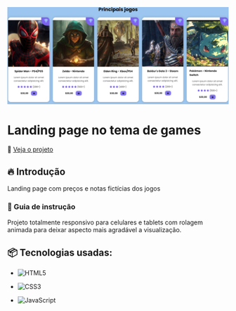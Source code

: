 
![Logo do projeto](https://raw.githubusercontent.com/LandGabriel/landing-page/main/imagens/project-landing.png)

# Landing page no tema de games
:mag_right: [Veja o projeto](https://landgabriel.github.io/landing-page/)
## 🔥 Introdução
Landing page com preços e notas fictícias dos jogos

### 🔨 Guia de instrução
Projeto totalmente responsivo para celulares e tablets com rolagem animada para deixar aspecto mais agradável a visualização.


## 📦 Tecnologias usadas:

* ![HTML5](https://img.shields.io/badge/html5-%23E34F26.svg?style=for-the-badge&logo=html5&logoColor=white)

* ![CSS3](https://img.shields.io/badge/css3-%231572B6.svg?style=for-the-badge&logo=css3&logoColor=white)
 
* ![JavaScript](https://img.shields.io/badge/javascript-%23323330.svg?style=for-the-badge&logo=javascript&logoColor=%23F7DF1E)
